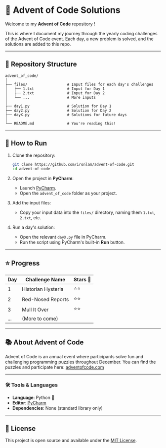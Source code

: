 # 🎄 Advent of Code Solutions

Welcome to my **Advent of Code** repository !

This is where I document my journey through the yearly coding challenges of the Advent of Code event. 
Each day, a new problem is solved, and the solutions are added to this repo.

---

## 📁 Repository Structure

```plaintext
advent_of_code/
│
├── files/                  # Input files for each day's challenges
│   ├── 1.txt               # Input for Day 1
│   ├── 2.txt               # Input for Day 2
│   └── ...                 # More inputs
│
├── day1.py                 # Solution for Day 1
├── day2.py                 # Solution for Day 2
├── dayX.py                 # Solutions for future days
│
└── README.md               # You're reading this!
```

---

## 🚀 How to Run

1. Clone the repository:
   ```bash
   git clone https://github.com/ironlam/advent-of-code.git
   cd advent-of-code
   ```

2. Open the project in **PyCharm**:
   - Launch [PyCharm](https://www.jetbrains.com/pycharm/).
   - Open the `advent_of_code` folder as your project.

3. Add the input files:
   - Copy your input data into the `files/` directory, naming them `1.txt`, `2.txt`, etc.

4. Run a day's solution:
   - Open the relevant `dayX.py` file in PyCharm.
   - Run the script using PyCharm's built-in **Run** button.

---

## ⭐ Progress

| Day | Challenge Name     | Stars 🌟 |
|-----|--------------------|----------|
| 1   | Historian Hysteria | ⭐⭐       |
| 2   | Red-Nosed Reports  | ⭐⭐       |
| 3   | Mull It Over       | ⭐⭐       |
| ... | (More to come)     |          |

---

## 📚 About Advent of Code

Advent of Code is an annual event where participants solve fun and challenging programming puzzles throughout December. You can find the puzzles and participate here: [adventofcode.com](https://adventofcode.com/)

---

### 🛠 Tools & Languages

- **Language**: Python 🐍
- **Editor**: [PyCharm](https://www.jetbrains.com/pycharm/)
- **Dependencies**: None (standard library only)

---

## 📝 License

This project is open source and available under the [MIT License](LICENSE).
```